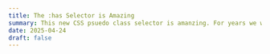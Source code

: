 ```yaml
---
title: The :has Selector is Amazing
summary: This new CSS psuedo class selector is amanzing. For years we wanted a 'parent' selector but never thought it would come. We we ended up with was even better than I could imagine. Let's explore this powerful tool and how to use it.
date: 2025-04-24
draft: false
---
```

